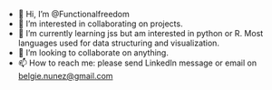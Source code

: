 - 👋 Hi, I’m @Functionalfreedom
- 👀 I’m interested in collaborating on projects.
- 🌱 I’m currently learning jss but am interested in python or R. Most languages used for data structuring and visualization. 
- 💞️ I’m looking to collaborate on anything. 
- 📫 How to reach me: please send LinkedIn message or email on belgie.nunez@gmail.com

<!---
Functionalfreedom/Functionalfreedom is a ✨ special ✨ repository because its `README.md` (this file) appears on your GitHub profile.
You can click the Preview link to take a look at your changes.
--->
